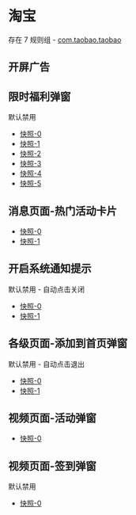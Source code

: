 # 淘宝

存在 7 规则组 - [com.taobao.taobao](/src/apps/com.taobao.taobao.ts)

## 开屏广告

## 限时福利弹窗

默认禁用

- [快照-0](https://gkd-kit.gitee.io/import/12642792)
- [快照-1](https://gkd-kit.gitee.io/import/13180826)
- [快照-2](https://gkd-kit.gitee.io/import/12648734)
- [快照-3](https://gkd-kit.gitee.io/import/12648746)
- [快照-4](https://gkd-kit.gitee.io/import/13198239)
- [快照-5](https://i.gkd.li/import/13198052)

## 消息页面-热门活动卡片

- [快照-0](https://gkd-kit.gitee.io/import/12642795)
- [快照-1](https://i.gkd.li/import/13197877)

## 开启系统通知提示

默认禁用 - 自动点击关闭

- [快照-0](https://i.gkd.li/import/13197594)
- [快照-1](https://gkd-kit.gitee.io/import/13222946)

## 各级页面-添加到首页弹窗

默认禁用 - 自动点击退出

- [快照-0](https://i.gkd.li/import/13197553)
- [快照-1](https://i.gkd.li/import/13197546)

## 视频页面-活动弹窗

- [快照-0](https://gkd-kit.gitee.io/import/12642813)

## 视频页面-签到弹窗

默认禁用

- [快照-0](https://gkd-kit.gitee.io/import/12642798)
